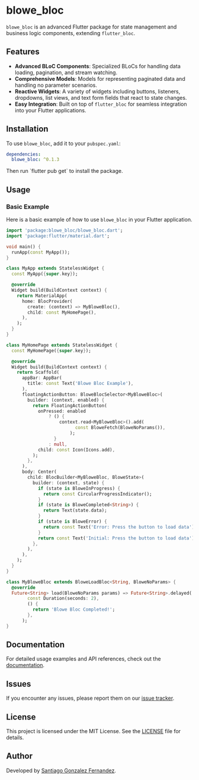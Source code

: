 # blowe_bloc

`blowe_bloc` is an advanced Flutter package for state management and business logic components, extending `flutter_bloc`.

## Features

- **Advanced BLoC Components**: Specialized BLoCs for handling data loading, pagination, and stream watching.
- **Comprehensive Models**: Models for representing paginated data and handling no parameter scenarios.
- **Reactive Widgets**: A variety of widgets including buttons, listeners, dropdowns, list views, and text form fields that react to state changes.
- **Easy Integration**: Built on top of `flutter_bloc` for seamless integration into your Flutter applications.

## Installation

To use `blowe_bloc`, add it to your `pubspec.yaml`:

```yaml
dependencies:
  blowe_bloc: ^0.1.3
```

Then run \`flutter pub get\` to install the package.

## Usage

### Basic Example

Here is a basic example of how to use `blowe_bloc` in your Flutter application.

```dart
import 'package:blowe_bloc/blowe_bloc.dart';
import 'package:flutter/material.dart';

void main() {
  runApp(const MyApp());
}

class MyApp extends StatelessWidget {
  const MyApp({super.key});

  @override
  Widget build(BuildContext context) {
    return MaterialApp(
      home: BlocProvider(
        create: (context) => MyBloweBloc(),
        child: const MyHomePage(),
      ),
    );
  }
}

class MyHomePage extends StatelessWidget {
  const MyHomePage({super.key});

  @override
  Widget build(BuildContext context) {
    return Scaffold(
      appBar: AppBar(
        title: const Text('Blowe Bloc Example'),
      ),
      floatingActionButton: BloweBlocSelector<MyBloweBloc>(
        builder: (context, enabled) {
          return FloatingActionButton(
            onPressed: enabled
                ? () {
                    context.read<MyBloweBloc>().add(
                          const BloweFetch(BloweNoParams()),
                        );
                  }
                : null,
            child: const Icon(Icons.add),
          );
        },
      ),
      body: Center(
        child: BlocBuilder<MyBloweBloc, BloweState>(
          builder: (context, state) {
            if (state is BloweInProgress) {
              return const CircularProgressIndicator();
            }
            if (state is BloweCompleted<String>) {
              return Text(state.data);
            }
            if (state is BloweError) {
              return const Text('Error: Press the button to load data');
            }
            return const Text('Initial: Press the button to load data');
          },
        ),
      ),
    );
  }
}

class MyBloweBloc extends BloweLoadBloc<String, BloweNoParams> {
  @override
  Future<String> load(BloweNoParams params) => Future<String>.delayed(
        const Duration(seconds: 2),
        () {
          return 'Blowe Bloc Completed!';
        },
      );
}
```

## Documentation

For detailed usage examples and API references, check out the [documentation](https://pub.dev/documentation/blowe_bloc/latest/).

## Issues

If you encounter any issues, please report them on our [issue tracker](https://github.com/santiagogonzalezblowe/blowe_bloc/issues).

## License

This project is licensed under the MIT License. See the [LICENSE](https://github.com/santiagogonzalezblowe/blowe_bloc/blob/master/LICENSE) file for details.

## Author

Developed by [Santiago Gonzalez Fernandez](https://www.linkedin.com/in/santiagogonzalezblowe/).
